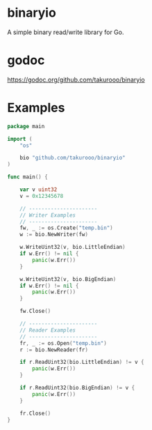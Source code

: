 # binaryio
A simple binary read/write library for Go.


# godoc
https://godoc.org/github.com/takurooo/binaryio

# Examples

```go
package main

import (
	"os"

	bio "github.com/takurooo/binaryio"
)

func main() {

	var v uint32
	v = 0x12345678

	// ----------------------
	// Writer Examples
	// ----------------------
	fw, _ := os.Create("temp.bin")
	w := bio.NewWriter(fw)

	w.WriteUint32(v, bio.LittleEndian)
	if w.Err() != nil {
		panic(w.Err())
	}

	w.WriteUint32(v, bio.BigEndian)
	if w.Err() != nil {
		panic(w.Err())
	}

	fw.Close()

	// ----------------------
	// Reader Examples
	// ----------------------
	fr, _ := os.Open("temp.bin")
	r := bio.NewReader(fr)

	if r.ReadUint32(bio.LittleEndian) != v {
		panic(w.Err())
	}

	if r.ReadUint32(bio.BigEndian) != v {
		panic(w.Err())
	}

	fr.Close()
}
